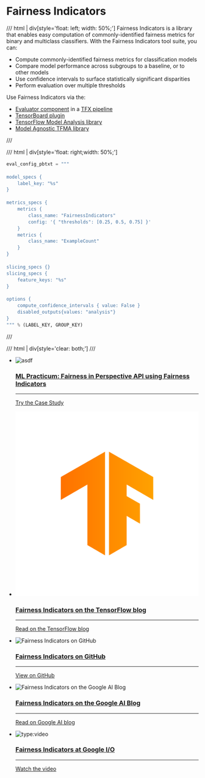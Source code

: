 # Fairness Indicators

/// html | div[style='float: left; width: 50%;']
Fairness Indicators is a library that enables easy computation of commonly-identified fairness metrics for binary and multiclass classifiers. With the Fairness Indicators tool suite, you can:

- Compute commonly-identified fairness metrics for classification models
- Compare model performance across subgroups to a baseline, or to other models
- Use confidence intervals to surface statistically significant disparities
- Perform evaluation over multiple thresholds

Use Fairness Indicators via the:

- [Evaluator component](https://tensorflow.github.io/tfx/guide/evaluator/) in a [TFX pipeline](https://tensorflow.github.io/tfx/)
- [TensorBoard plugin](https://github.com/tensorflow/tensorboard/blob/master/docs/fairness-indicators.md)
- [TensorFlow Model Analysis library](https://www.tensorflow.org/tfx/guide/fairness_indicators)
- [Model Agnostic TFMA library](https://www.tensorflow.org/tfx/guide/fairness_indicators#using_fairness_indicators_with_non-tensorflow_models)
<!-- TODO: Change the TFMA link when the new docs are deployed -->
///

/// html | div[style='float: right;width: 50%;']
```python
eval_config_pbtxt = """

model_specs {
    label_key: "%s"
}

metrics_specs {
    metrics {
        class_name: "FairnessIndicators"
        config: '{ "thresholds": [0.25, 0.5, 0.75] }'
    }
    metrics {
        class_name: "ExampleCount"
    }
}

slicing_specs {}
slicing_specs {
    feature_keys: "%s"
}

options {
    compute_confidence_intervals { value: False }
    disabled_outputs{values: "analysis"}
}
""" % (LABEL_KEY, GROUP_KEY)
```
///

/// html | div[style='clear: both;']
///

<div class="grid cards" markdown>

-   ![asdf](https://www.tensorflow.org/static/responsible_ai/fairness_indicators/images/mlpracticum_480.png)

    ### [ML Practicum: Fairness in Perspective API using Fairness Indicators](https://developers.google.com/machine-learning/practica/fairness-indicators?utm_source=github&utm_medium=github&utm_campaign=fi-practicum&utm_term=&utm_content=repo-body)

    ---

    [Try the Case Study](https://developers.google.com/machine-learning/practica/fairness-indicators?utm_source=github&utm_medium=github&utm_campaign=fi-practicum&utm_term=&utm_content=repo-body)

-   ![Fairness Indicators on the TensorFlow blog](../images/tf_full_color_primary_icon.svg)

    ### [Fairness Indicators on the TensorFlow blog](https://blog.tensorflow.org/2019/12/fairness-indicators-fair-ML-systems.html)
    
    ---

    [Read on the TensorFlow blog](https://blog.tensorflow.org/2019/12/fairness-indicators-fair-ML-systems.html)

-   ![Fairness Indicators on GitHub](https://www.tensorflow.org/static/resources/images/github-card-16x9_480.png)

    ### [Fairness Indicators on GitHub](https://github.com/tensorflow/fairness-indicators)
    ---

    [View on GitHub](https://github.com/tensorflow/fairness-indicators)

-   ![Fairness Indicators on the Google AI Blog](https://www.tensorflow.org/static/responsible_ai/fairness_indicators/images/googleai_720.png)

    ### [Fairness Indicators on the Google AI Blog](https://ai.googleblog.com/2019/12/fairness-indicators-scalable.html)
    ---

    [Read on Google AI blog](https://ai.googleblog.com/2019/12/fairness-indicators-scalable.html)

-   ![type:video](https://www.youtube.com/watch?v=6CwzDoE8J4M)

    ### [Fairness Indicators at Google I/O](https://www.youtube.com/watch?v=6CwzDoE8J4M)

    ---

    [Watch the video](https://www.youtube.com/watch?v=6CwzDoE8J4M)

</div>
